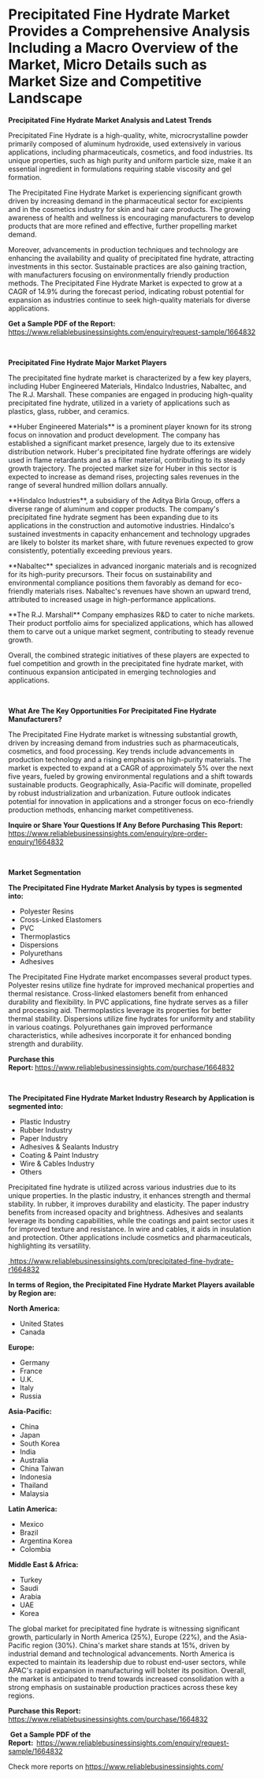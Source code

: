 <p><h1>Precipitated Fine Hydrate Market Provides a Comprehensive Analysis Including a Macro Overview of the Market, Micro Details such as Market Size and Competitive Landscape</h1></p><p><strong>Precipitated Fine Hydrate Market Analysis and Latest Trends</strong></p>
<p><p>Precipitated Fine Hydrate is a high-quality, white, microcrystalline powder primarily composed of aluminum hydroxide, used extensively in various applications, including pharmaceuticals, cosmetics, and food industries. Its unique properties, such as high purity and uniform particle size, make it an essential ingredient in formulations requiring stable viscosity and gel formation.</p><p>The Precipitated Fine Hydrate Market is experiencing significant growth driven by increasing demand in the pharmaceutical sector for excipients and in the cosmetics industry for skin and hair care products. The growing awareness of health and wellness is encouraging manufacturers to develop products that are more refined and effective, further propelling market demand. </p><p>Moreover, advancements in production techniques and technology are enhancing the availability and quality of precipitated fine hydrate, attracting investments in this sector. Sustainable practices are also gaining traction, with manufacturers focusing on environmentally friendly production methods. The Precipitated Fine Hydrate Market is expected to grow at a CAGR of 14.9% during the forecast period, indicating robust potential for expansion as industries continue to seek high-quality materials for diverse applications.</p></p>
<p><strong>Get a Sample PDF of the Report:&nbsp;</strong> <a href="https://www.reliablebusinessinsights.com/enquiry/request-sample/1664832?utm_campaign=2296&utm_medium=2&utm_source=Github&utm_content=ia&utm_term=23032025&utm_id=precipitated-fine-hydrate">https://www.reliablebusinessinsights.com/enquiry/request-sample/1664832</a></p>
<p>&nbsp;</p>
<p><strong>Precipitated Fine Hydrate Major Market Players</strong></p>
<p><p>The precipitated fine hydrate market is characterized by a few key players, including Huber Engineered Materials, Hindalco Industries, Nabaltec, and The R.J. Marshall. These companies are engaged in producing high-quality precipitated fine hydrate, utilized in a variety of applications such as plastics, glass, rubber, and ceramics.</p><p>**Huber Engineered Materials** is a prominent player known for its strong focus on innovation and product development. The company has established a significant market presence, largely due to its extensive distribution network. Huber's precipitated fine hydrate offerings are widely used in flame retardants and as a filler material, contributing to its steady growth trajectory. The projected market size for Huber in this sector is expected to increase as demand rises, projecting sales revenues in the range of several hundred million dollars annually.</p><p>**Hindalco Industries**, a subsidiary of the Aditya Birla Group, offers a diverse range of aluminum and copper products. The company's precipitated fine hydrate segment has been expanding due to its applications in the construction and automotive industries. Hindalco's sustained investments in capacity enhancement and technology upgrades are likely to bolster its market share, with future revenues expected to grow consistently, potentially exceeding previous years.</p><p>**Nabaltec** specializes in advanced inorganic materials and is recognized for its high-purity precursors. Their focus on sustainability and environmental compliance positions them favorably as demand for eco-friendly materials rises. Nabaltec's revenues have shown an upward trend, attributed to increased usage in high-performance applications.</p><p>**The R.J. Marshall** Company emphasizes R&D to cater to niche markets. Their product portfolio aims for specialized applications, which has allowed them to carve out a unique market segment, contributing to steady revenue growth.</p><p>Overall, the combined strategic initiatives of these players are expected to fuel competition and growth in the precipitated fine hydrate market, with continuous expansion anticipated in emerging technologies and applications.</p></p>
<p>&nbsp;</p>
<p><strong>What Are The Key Opportunities For Precipitated Fine Hydrate Manufacturers?</strong></p>
<p><p>The Precipitated Fine Hydrate market is witnessing substantial growth, driven by increasing demand from industries such as pharmaceuticals, cosmetics, and food processing. Key trends include advancements in production technology and a rising emphasis on high-purity materials. The market is expected to expand at a CAGR of approximately 5% over the next five years, fueled by growing environmental regulations and a shift towards sustainable products. Geographically, Asia-Pacific will dominate, propelled by robust industrialization and urbanization. Future outlook indicates potential for innovation in applications and a stronger focus on eco-friendly production methods, enhancing market competitiveness.</p></p>
<p><strong>Inquire or Share Your Questions If Any Before Purchasing This Report:</strong> <a href="https://www.reliablebusinessinsights.com/enquiry/pre-order-enquiry/1664832?utm_campaign=2296&utm_medium=2&utm_source=Github&utm_content=ia&utm_term=23032025&utm_id=precipitated-fine-hydrate">https://www.reliablebusinessinsights.com/enquiry/pre-order-enquiry/1664832</a></p>
<p>&nbsp;</p>
<p><strong>Market Segmentation</strong></p>
<p><strong>The Precipitated Fine Hydrate Market Analysis by types is segmented into:</strong></p>
<p><ul><li>Polyester Resins</li><li>Cross-Linked Elastomers</li><li>PVC</li><li>Thermoplastics</li><li>Dispersions</li><li>Polyurethans</li><li>Adhesives</li></ul></p>
<p><p>The Precipitated Fine Hydrate market encompasses several product types. Polyester resins utilize fine hydrate for improved mechanical properties and thermal resistance. Cross-linked elastomers benefit from enhanced durability and flexibility. In PVC applications, fine hydrate serves as a filler and processing aid. Thermoplastics leverage its properties for better thermal stability. Dispersions utilize fine hydrates for uniformity and stability in various coatings. Polyurethanes gain improved performance characteristics, while adhesives incorporate it for enhanced bonding strength and durability.</p></p>
<p><strong>Purchase this Report:&nbsp;</strong><a href="https://www.reliablebusinessinsights.com/purchase/1664832?utm_campaign=2296&utm_medium=2&utm_source=Github&utm_content=ia&utm_term=23032025&utm_id=precipitated-fine-hydrate">https://www.reliablebusinessinsights.com/purchase/1664832</a></p>
<p>&nbsp;</p>
<p><strong>The Precipitated Fine Hydrate Market Industry Research by Application is segmented into:</strong></p>
<p><ul><li>Plastic Industry</li><li>Rubber Industry</li><li>Paper Industry</li><li>Adhesives & Sealants Industry</li><li>Coating & Paint Industry</li><li>Wire & Cables Industry</li><li>Others</li></ul></p>
<p><p>Precipitated fine hydrate is utilized across various industries due to its unique properties. In the plastic industry, it enhances strength and thermal stability. In rubber, it improves durability and elasticity. The paper industry benefits from increased opacity and brightness. Adhesives and sealants leverage its bonding capabilities, while the coatings and paint sector uses it for improved texture and resistance. In wire and cables, it aids in insulation and protection. Other applications include cosmetics and pharmaceuticals, highlighting its versatility.</p></p>
<p><a href="https://www.reliablebusinessinsights.com/precipitated-fine-hydrate-r1664832?utm_campaign=2296&utm_medium=2&utm_source=Github&utm_content=ia&utm_term=23032025&utm_id=precipitated-fine-hydrate">&nbsp;https://www.reliablebusinessinsights.com/precipitated-fine-hydrate-r1664832</a></p>
<p><strong>In terms of Region, the Precipitated Fine Hydrate Market Players available by Region are:</strong></p>
<p>
    <p> <strong> North America: </strong>
        <ul>
            <li>United States</li>
            <li>Canada</li>
        </ul>
        </p> 
    <p> <strong> Europe: </strong>
        <ul>
            <li>Germany</li>
            <li>France</li>
            <li>U.K.</li>
            <li>Italy</li>
            <li>Russia</li>
        </ul>
        </p> 
    <p> <strong> Asia-Pacific: </strong>
        <ul>
            <li>China</li>
            <li>Japan</li>
            <li>South Korea</li>
            <li>India</li>
            <li>Australia</li>
            <li>China Taiwan</li>
            <li>Indonesia</li>
            <li>Thailand</li>
            <li>Malaysia</li>
        </ul>
        </p> 
    <p> <strong> Latin America: </strong>
        <ul>
            <li>Mexico</li>
            <li>Brazil</li>
            <li>Argentina Korea</li>
            <li>Colombia</li>
        </ul>
        </p> 
    <p> <strong> Middle East & Africa: </strong>
        <ul>
            <li>Turkey</li>
            <li>Saudi</li>
            <li>Arabia</li>
            <li>UAE</li>
            <li>Korea</li>
        </ul>
    </p>
    </p>
<p><p>The global market for precipitated fine hydrate is witnessing significant growth, particularly in North America (25%), Europe (22%), and the Asia-Pacific region (30%). China's market share stands at 15%, driven by industrial demand and technological advancements. North America is expected to maintain its leadership due to robust end-user sectors, while APAC's rapid expansion in manufacturing will bolster its position. Overall, the market is anticipated to trend towards increased consolidation with a strong emphasis on sustainable production practices across these key regions.</p></p>
<p><strong>Purchase this Report: </strong><a href="https://www.reliablebusinessinsights.com/purchase/1664832?utm_campaign=2296&utm_medium=2&utm_source=Github&utm_content=ia&utm_term=23032025&utm_id=precipitated-fine-hydrate">https://www.reliablebusinessinsights.com/purchase/1664832</a></p>
<p>&nbsp;<strong>Get a Sample PDF of the Report:&nbsp;&nbsp;</strong><a href="https://www.reliablebusinessinsights.com/enquiry/request-sample/1664832?utm_campaign=2296&utm_medium=2&utm_source=Github&utm_content=ia&utm_term=23032025&utm_id=precipitated-fine-hydrate">https://www.reliablebusinessinsights.com/enquiry/request-sample/1664832</a></p>
<p><strong></strong></p>
<p>Check more reports on <a href="https://www.reliablebusinessinsights.com/?utm_campaign=2296&utm_medium=2&utm_source=Github&utm_content=ia&utm_term=23032025&utm_id=precipitated-fine-hydrate">https://www.reliablebusinessinsights.com/</a></p>